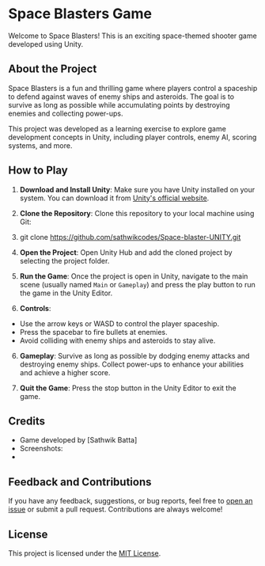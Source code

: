 # Space Blasters Game

Welcome to Space Blasters! This is an exciting space-themed shooter game developed using Unity.

## About the Project

Space Blasters is a fun and thrilling game where players control a spaceship to defend against waves of enemy ships and asteroids. The goal is to survive as long as possible while accumulating points by destroying enemies and collecting power-ups.

This project was developed as a learning exercise to explore game development concepts in Unity, including player controls, enemy AI, scoring systems, and more.

## How to Play

1. **Download and Install Unity**: Make sure you have Unity installed on your system. You can download it from [Unity's official website](https://unity.com/).

2. **Clone the Repository**: Clone this repository to your local machine using Git:

3. git clone https://github.com/sathwikcodes/Space-blaster-UNITY.git

4. **Open the Project**: Open Unity Hub and add the cloned project by selecting the project folder.

5. **Run the Game**: Once the project is open in Unity, navigate to the main scene (usually named `Main` or `Gameplay`) and press the play button to run the game in the Unity Editor.

6. **Controls**:
- Use the arrow keys or WASD to control the player spaceship.
- Press the spacebar to fire bullets at enemies.
- Avoid colliding with enemy ships and asteroids to stay alive.

6. **Gameplay**: Survive as long as possible by dodging enemy attacks and destroying enemy ships. Collect power-ups to enhance your abilities and achieve a higher score.

7. **Quit the Game**: Press the stop button in the Unity Editor to exit the game.

## Credits

- Game developed by [Sathwik Batta]
- Screenshots:
- 

## Feedback and Contributions

If you have any feedback, suggestions, or bug reports, feel free to [open an issue](https://github.com/your-username/space-blasters/issues) or submit a pull request. Contributions are always welcome!

## License

This project is licensed under the [MIT License](LICENSE).
